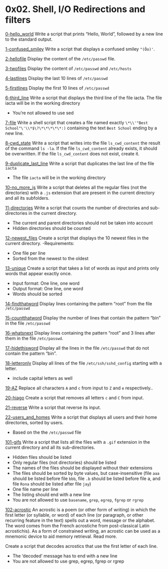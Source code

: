 # 0x02. Shell, I/O Redirections and filters

[0-hello_world](./0-hello_world)
Write a script that prints “Hello, World”, followed by a new line to the standard output.

[1-confused_smiley](./1-confused_smiley)
Write a script that displays a confused smiley `"(Ôo)'`.

[2-hellofile](./2-hellofile)
Display the content of the `/etc/passwd` file.

[3-twofiles](./3-twofiles)
Display the content of `/etc/passwd` and `/etc/hosts`

[4-lastlines](./4-lastlines)
Display the last 10 lines of `/etc/passwd`

[5-firstlines](./5-firstlines)
Display the first 10 lines of `/etc/passwd`

[6-third_line](./6-third_line)
Write a script that displays the third line of the file iacta.
The file iacta will be in the working directory

- You’re not allowed to use sed

[7-file](./7-file)
Write a shell script that creates a file named exactly `\*\\'"Best School"\'\\*$\?\*\*\*\*\*:)` containing the text `Best School` ending by a new line.

[8-cwd_state](./8-cwd_state)
Write a script that writes into the file `ls_cwd_content` the result of the command `ls -la`. If the file `ls_cwd_content` already exists, it should be overwritten. If the file `ls_cwd_content` does not exist, create it.

[9-duplicate_last_line](./9-duplicate_last_line)
Write a script that duplicates the last line of the file `iacta`

- The file `iacta` will be in the working directory

[10-no_more_js](./10-no_more_js)
Write a script that deletes all the regular files (not the directories) with a `.js` extension that are present in the current directory and all its subfolders.

[11-directories](./11-directories)
Write a script that counts the number of directories and sub-directories in the current directory.

- The current and parent directories should not be taken into account
- Hidden directories should be counted

[12-newest_files](./12-newest_files)
Create a script that displays the 10 newest files in the current directory.
-Requirements:

- One file per line
- Sorted from the newest to the oldest

[13-unique](./13-unique)
Create a script that takes a list of words as input and prints only words that appear exactly once.

- Input format: One line, one word
- Output format: One line, one word
- Words should be sorted

[14-findthatword](./14-findthatword)
Display lines containing the pattern “root” from the file `/etc/passwd`

[15-countthatword](./15-countthatword)
Display the number of lines that contain the pattern “bin” in the file `/etc/passwd`

[16-whatsnext](./16-whatsnext)
Display lines containing the pattern “root” and 3 lines after them in the file `/etc/passwd`.

[17-hidethisword](./17-hidethisword)
Display all the lines in the file `/etc/passwd` that do not contain the pattern “bin”.

[18-letteronly](./18-letteronly)
Display all lines of the file `/etc/ssh/sshd_config` starting with a letter.

- include capital letters as well

[19-AZ](./19-AZ)
Replace all characters `A` and `c` from input to `Z` and `e` respectively..

[20-hiago](./20-hiago)
Create a script that removes all letters `c` and `C` from input.

[21-reverse](./21-reverse)
Write a script that reverse its input.

[22-users_and_homes](./22-users_and_homes)
Write a script that displays all users and their home directories, sorted by users.

- Based on the the `/etc/passwd` file

[101-gifs](./101-gifs)
Write a script that lists all the files with a `.gif` extension in the current directory and all its sub-directories.

- Hidden files should be listed
- Only regular files (not directories) should be listed
- The names of the files should be displayed without their extensions
- The files should be sorted by byte values, but case-insensitive (file `aaa` should be listed before file `bbb`, file `.b` should be listed before file a, and file `Rona` should be listed after file `jay`)
- One file name per line
- The listing should end with a new line
- You are not allowed to use `basename`, `grep`, `egrep`, `fgrep` or `rgrep`

[102-acrostic](./102-acrostic)
An acrostic is a poem (or other form of writing) in which the first letter (or syllable, or word) of each line (or paragraph, or other recurring feature in the text) spells out a word, message or the alphabet. The word comes from the French acrostiche from post-classical Latin acrostichis). As a form of constrained writing, an acrostic can be used as a mnemonic device to aid memory retrieval. Read more.

Create a script that decodes acrostics that use the first letter of each line.

- The ‘decoded’ message has to end with a new line
- You are not allowed to use grep, egrep, fgrep or rgrep
